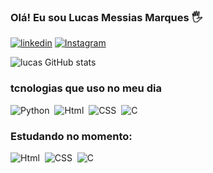 ### Olá! Eu sou Lucas Messias Marques  🖐️


[![linkedin](https://img.shields.io/badge/LinkedIn-0077B5?style=for-the-badge&logo=linkedin&logoColor=white)](https://linkedin.com/in/lucas-messias-marques/)
[![Instagram](https://img.shields.io/badge/Instagram-E4405F?style=for-the-badge&logo=instagram&logoColor=white)](https://instagram.com/lucasmessiasskt)


![lucas GitHub stats](https://github-readme-stats.vercel.app/api?username=Lucasmessiaspy&show_icons=true&theme=dracula)

### tcnologias que uso no meu dia

![Python](https://img.shields.io/badge/Python-14354C?style=for-the-badge&logo=python&logoColor=white)&nbsp;
![Html](https://img.shields.io/badge/HTML5-E34F26?style=for-the-badge&logo=html5&logoColor=white)&nbsp;
![CSS](https://img.shields.io/badge/CSS3-1572B6?style=for-the-badge&logo=css3&logoColor=white)&nbsp;
![C](https://img.shields.io/badge/C%23-239120?style=for-the-badge&logo=c-sharp&logoColor=white)&nbsp;

### Estudando no momento:

![Html](https://img.shields.io/badge/HTML5-E34F26?style=for-the-badge&logo=html5&logoColor=white)&nbsp;
![CSS](https://img.shields.io/badge/CSS3-1572B6?style=for-the-badge&logo=css3&logoColor=white)&nbsp;
![C](https://img.shields.io/badge/C%23-239120?style=for-the-badge&logo=c-sharp&logoColor=white)&nbsp;
